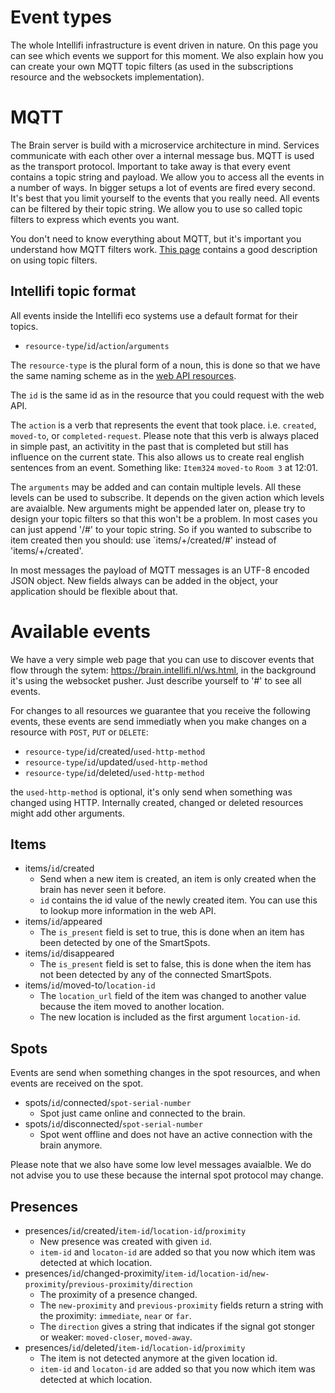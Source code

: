 Event types
===========

The whole Intellifi infrastructure is event driven in nature. On this page you can see which events we support for this moment. We also explain how you can create your own MQTT topic filters (as used in the subscriptions resource and the websockets implementation).

MQTT
====

The Brain server is build with a microservice architecture in mind. Services communicate with each other over a internal message bus. MQTT is used as the transport protocol. Important to take away is that every event contains a topic string and payload. We allow you to access all the events in a number of ways. In bigger setups a lot of events are fired every second. It's best that you limit yourself to the events that you really need. All events can be filtered by their topic string. We allow you to use so called topic filters to express which events you want.

You don't need to know everything about MQTT, but it's important you understand how MQTT filters work. [This page](http://www.hivemq.com/blog/mqtt-essentials-part-5-mqtt-topics-best-practices) contains a good description on using topic filters.

Intellifi topic format
----------------------

All events inside the Intellifi eco systems use a default format for their topics.

* `resource-type`/`id`/`action`/`arguments`

The `resource-type` is the plural form of a noun, this is done so that we have the same naming scheme as in the [web API resources](https://github.com/intellifi-nl/doc-webapi#resources).

The `id` is the same id as in the resource that you could request with the web API.

The `action` is a verb that represents the event that took place. i.e. `created`, `moved-to`, or `completed-request`. Please note that this verb is always placed in simple past, an activitity in the past that is completed but still has influence on the current state. This also allows us to create real english sentences from an event. Something like: `Item324` `moved-to` `Room 3` at 12:01.

The `arguments` may be added and can contain multiple levels. All these levels can be used to subscribe. It depends on the given action which levels are avaialble. New arguments might be appended later on, please try to design your topic filters so that this won't be a problem. In most cases you can just append '/#' to your topic string. So if you wanted to subscribe to item created then you should: use `items/+/created/#' instead of 'items/+/created'.

In most messages the payload of MQTT messages is an UTF-8 encoded JSON object. New fields always can be added in the object, your application should be flexible about that.

Available events
================

We have a very simple web page that you can use to discover events that flow through the sytem: https://brain.intellifi.nl/ws.html, in the background it's using the websocket pusher. Just describe yourself to '#' to see all events.

For changes to all resources we guarantee that you receive the following events, these events are send immediatly when you make changes on a resource with `POST`, `PUT` or `DELETE`:
* `resource-type`/`id`/created/`used-http-method`
* `resource-type`/`id`/updated/`used-http-method`
* `resource-type`/`id`/deleted/`used-http-method`

the `used-http-method` is optional, it's only send when something was changed using HTTP. Internally created, changed or deleted resources might add other arguments.

Items
-----

* items/`id`/created
  * Send when a new item is created, an item is only created when the brain has never seen it before.
  * `id` contains the id value of the newly created item. You can use this to lookup more information in the web API.
* items/`id`/appeared
  * The `is_present` field is set to true, this is done when an item has been detected by one of the SmartSpots.
* items/`id`/disappeared
  * The `is_present` field is set to false, this is done when the item has not been detected by any of the connected SmartSpots.
* items/`id`/moved-to/`location-id`
  * The `location_url` field of the item was changed to another value because the item moved to another location. 
  * The new location is included as the first argument `location-id`.

Spots
-----

Events are send when something changes in the spot resources, and when events are received on the spot.

* spots/`id`/connected/`spot-serial-number`
  * Spot just came online and connected to the brain.
* spots/`id`/disconnected/`spot-serial-number`
  * Spot went offline and does not have an active connection with the brain anymore.

Please note that we also have some low level messages avaialble. We do not advise you to use these because the internal spot protocol may change.

Presences
---------

* presences/`id`/created/`item-id`/`location-id`/`proximity`
  * New presence was created with given `id`.
  * `item-id` and `locaton-id` are added so that you now which item was detected at which location.
* presences/`id`/changed-proximity/`item-id`/`location-id`/`new-proximity`/`previous-proximity`/`direction`
  * The proximity of a presence changed.
  * The `new-proximity` and `previous-proximity` fields return a string with the proximity: `immediate`, `near` or `far`.
  * The `direction` gives a string that indicates if the signal got stonger or weaker: `moved-closer`, `moved-away`.
* presences/`id`/deleted/`item-id`/`location-id`/`proximity`
  *  The item is not detected anymore at the given location id.
  * `item-id` and `locaton-id` are added so that you now which item was detected at which location.

